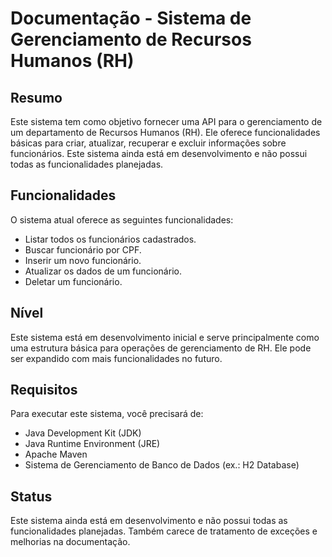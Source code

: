 # Documentação - Sistema de Gerenciamento de Recursos Humanos (RH)

## Resumo
Este sistema tem como objetivo fornecer uma API para o gerenciamento de um departamento de Recursos Humanos (RH). Ele oferece funcionalidades básicas para criar, atualizar, recuperar e excluir informações sobre funcionários. Este sistema ainda está em desenvolvimento e não possui todas as funcionalidades planejadas.

## Funcionalidades
O sistema atual oferece as seguintes funcionalidades:

- Listar todos os funcionários cadastrados.
- Buscar funcionário por CPF.
- Inserir um novo funcionário.
- Atualizar os dados de um funcionário.
- Deletar um funcionário.

## Nível
Este sistema está em desenvolvimento inicial e serve principalmente como uma estrutura básica para operações de gerenciamento de RH. Ele pode ser expandido com mais funcionalidades no futuro.

## Requisitos
Para executar este sistema, você precisará de:

- Java Development Kit (JDK)
- Java Runtime Environment (JRE)
- Apache Maven
- Sistema de Gerenciamento de Banco de Dados (ex.: H2 Database)

## Status
Este sistema ainda está em desenvolvimento e não possui todas as funcionalidades planejadas. Também carece de tratamento de exceções e melhorias na documentação.
